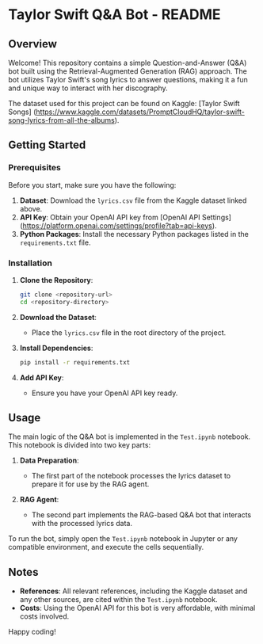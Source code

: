 # Taylor Swift Q&A Bot - README

## Overview
Welcome! This repository contains a simple Question-and-Answer (Q&A) bot built using the Retrieval-Augmented Generation (RAG) approach. The bot utilizes Taylor Swift's song lyrics to answer questions, making it a fun and unique way to interact with her discography.

The dataset used for this project can be found on Kaggle: [Taylor Swift Songs] (https://www.kaggle.com/datasets/PromptCloudHQ/taylor-swift-song-lyrics-from-all-the-albums).

## Getting Started

### Prerequisites
Before you start, make sure you have the following:

1. **Dataset**: Download the `lyrics.csv` file from the Kaggle dataset linked above.
2. **API Key**: Obtain your OpenAI API key from [OpenAI API Settings] (https://platform.openai.com/settings/profile?tab=api-keys).
3. **Python Packages**: Install the necessary Python packages listed in the `requirements.txt` file.

### Installation

1. **Clone the Repository**:
    ```bash
    git clone <repository-url>
    cd <repository-directory>
    ```

2. **Download the Dataset**:
    - Place the `lyrics.csv` file in the root directory of the project.

3. **Install Dependencies**:
    ```bash
    pip install -r requirements.txt
    ```

4. **Add API Key**:
    - Ensure you have your OpenAI API key ready.

## Usage

The main logic of the Q&A bot is implemented in the `Test.ipynb` notebook. This notebook is divided into two key parts:

1. **Data Preparation**:
   - The first part of the notebook processes the lyrics dataset to prepare it for use by the RAG agent.

2. **RAG Agent**:
   - The second part implements the RAG-based Q&A bot that interacts with the processed lyrics data.

To run the bot, simply open the `Test.ipynb` notebook in Jupyter or any compatible environment, and execute the cells sequentially.

## Notes

- **References**: All relevant references, including the Kaggle dataset and any other sources, are cited within the `Test.ipynb` notebook.
- **Costs**: Using the OpenAI API for this bot is very affordable, with minimal costs involved.

Happy coding!
